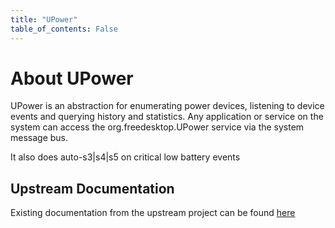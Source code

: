 ```yaml
---
title: "UPower"
table_of_contents: False
---
```


# About UPower

UPower is an abstraction for enumerating power devices, listening to device
events and querying history and statistics. Any application or service on the
system can access the org.freedesktop.UPower service via the system message
bus.

It also does auto-s3|s4|s5 on critical low battery events

## Upstream Documentation

Existing documentation from the upstream project can be found
[here](https://upower.freedesktop.org/docs/)
